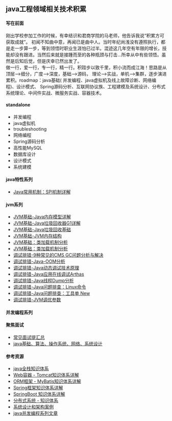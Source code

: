## java工程领域相关技术积累

#### 写在前面

刚出学校参加工作的时候，有幸结识和君商学院的马老师，他告诉我说“积累方可获取成就”。
初闻不知曲中意，再闻已是曲中人。当时年纪尚浅没有遵照执行，都是走一步算一步，等到领悟时职业生涯怕已过半。混迹这几年空有年限的增长，技能却没有跟进。当然后来就是接踵而至的各种瓶颈与打击...所幸从中有些领悟。虽然是后知后觉，但是庆幸已然出发了。<br>
做一行，爱一行，专一行，精一行。积跬步以致千里，积小流而成江海！思路是从顶层-->细分，广度-->深度，基础-->源码， 理论-->实战，单机-->集群，逐步演进累积。roadmap：java基础(
并发编程、java虚拟机及线上故障诊断、网络编程)、设计模式、 Spring源码分析、互联网协议族、工程建模及系统设计、分布式系统理论、中间件实战、微服务实战、容器技术。<br>

#### standalone

- 并发编程
- java虚拟机
- troubleshooting
- 网络编程
- Spring源码分析
- 高性能MySQL
- 数据库设计
- 设计模式
- 系统建模

#### java特性系列

- [Java常用机制：SPI机制详解](/docs/feature/Java常用机制：SPI机制详解.md)

#### jvm系列

- [JVM基础-Java内存模型详解](/docs/jvm/JVM基础-Java内存模型详解.md)
- [JVM基础-Java垃圾回收器G1详解](/docs/jvm/JVM基础-Java垃圾回收器G1详解.md)
- [JVM基础-Java垃圾回收基础](/docs/jvm/JVM基础-Java垃圾回收基础.md)
- [JVM基础-JVM内存结构](/docs/jvm/JVM基础-JVM内存结构.md)
- [JVM基础：类加载机制分析](/docs/jvm/JVM基础：类加载机制分析.md)
- [JVM基础：类加载机制分析](/docs/jvm/JVM基础：类加载机制分析.md)
- [调试排错-9种常见的CMS GC问题分析与解决](/docs/jvm/调试排错-9种常见的CMS-GC问题分析与解决.md)
- [调试排错-Java-OOM分析](/docs/jvm/调试排错-Java-OOM分析.md)
- [调试排错-Java动态调试技术原理](/docs/jvm/调试排错-Java动态调试技术原理.md)
- [调试排错-Java应用在线调试Arthas](/docs/jvm/调试排错-Java应用在线调试Arthas.md)
- [调试排错-Java线程Dump分析](/docs/jvm/调试排错-Java线程Dump分析.md)
- [调试排错-Java问题排查：Linux命令](/docs/jvm/调试排错-Java问题排查：Linux命令.md)
- [调试排错-Java问题排查：工具单 New](/docs/jvm/调试排错-Java问题排查：工具单New.md)
- [调试排错-JVM调优参数](/docs/jvm/调试排错-JVM调优参数.md)

#### 并发编程系列

#### 聚焦面试

- [常见面试提汇总](docs/interview/01常见面试问题汇总.md)
- [java基础、算法、操作系统、网络、系统设计](https://github.com/CyC2018/CS-Notes)

#### 参考资源

- [java全栈知识体系](https://pdai.tech/md/java/basic/java-basic-oop.html)
- [Web容器 - Tomcat知识体系详解](https://pdai.tech/md/framework/tomcat/tomcat-x-design-web-container.html)
- [ORM框架 - MyBatis知识体系详解](https://pdai.tech/md/framework/tomcat/tomcat-x-design-web-container.html)
- [Spring框架知识体系详解](https://pdai.tech/md/spring/spring.html)
- [SpringBoot 知识体系详解](https://pdai.tech/md/spring/springboot/springboot.html)
- [分布式系统 - 知识体系](https://pdai.tech/md/arch/arch-z-overview.html)
- [系统设计和架构案例](https://pdai.tech/md/arch/arch-example-seckill.html)
- [java并发编程系列文章](https://www.javazhiyin.com/topic/thread)



